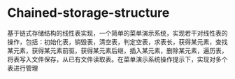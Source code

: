# Chained-storage-structure
基于链式存储结构的线性表实现，一个简单的菜单演示系统，实现若干对线性表的操作，包括：初始化表，销毁表，清空表，判定空表，求表长，获得某元素，查找某元素，获得某元素前驱，获得某元素后继，插入某元素，删除某元素，遍历表，将表写入文件保存，从已有文件读取表。在菜单演示系统操作提示下，实现对多个表进行管理
